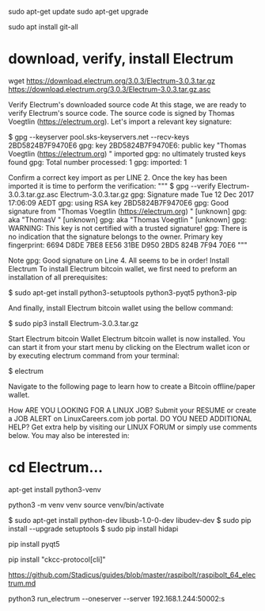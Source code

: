 sudo apt-get update
sudo apt-get upgrade

sudo apt install git-all

# download, verify, install Electrum
wget https://download.electrum.org/3.0.3/Electrum-3.0.3.tar.gz https://download.electrum.org/3.0.3/Electrum-3.0.3.tar.gz.asc

Verify Electrum's downloaded source code
At this stage, we are ready to verify Electrum's source code. The source code is signed by Thomas Voegtlin (https://electrum.org). Let's import a relevant key signature:

$ gpg --keyserver pool.sks-keyservers.net --recv-keys 2BD5824B7F9470E6
gpg: key 2BD5824B7F9470E6: public key "Thomas Voegtlin (https://electrum.org) " imported
gpg: no ultimately trusted keys found
gpg: Total number processed: 1
gpg:               imported: 1

Confirm a correct key import as per LINE 2. Once the key has been imported it is time to perform the verification:
"""
$ gpg --verify Electrum-3.0.3.tar.gz.asc Electrum-3.0.3.tar.gz
gpg: Signature made Tue 12 Dec 2017 17:06:09 AEDT
gpg:                using RSA key 2BD5824B7F9470E6
gpg: Good signature from "Thomas Voegtlin (https://electrum.org) " [unknown]
gpg:                 aka "ThomasV " [unknown]
gpg:                 aka "Thomas Voegtlin " [unknown]
gpg: WARNING: This key is not certified with a trusted signature!
gpg:          There is no indication that the signature belongs to the owner.
Primary key fingerprint: 6694 D8DE 7BE8 EE56 31BE  D950 2BD5 824B 7F94 70E6
"""

Note gpg: Good signature on Line 4. All seems to be in order!
Install Electrum
To install Electrum bitcoin wallet, we first need to preform an installation of all prerequisites:

$ sudo apt-get install python3-setuptools python3-pyqt5 python3-pip

And finally, install Electrum bitcoin wallet using the bellow command:

$ sudo pip3 install Electrum-3.0.3.tar.gz

Start Electrum bitcoin Wallet
Electrum bitcoin wallet is now installed. You can start it from your start menu by clicking on the Electrum wallet icon or by executing electrum command from your terminal:

$ electrum

Navigate to the following page to learn how to create a Bitcoin offline/paper wallet.

How
ARE YOU LOOKING FOR A LINUX JOB?
Submit your RESUME or create a JOB ALERT on LinuxCareers.com job portal.
DO YOU NEED ADDITIONAL HELP?
Get extra help by visiting our LINUX FORUM or simply use comments below.
You may also be interested in:

# cd Electrum...
apt-get install python3-venv

python3 -m venv venv
source venv/bin/activate


$ sudo apt-get install python-dev libusb-1.0-0-dev libudev-dev
$ sudo pip install --upgrade setuptools
$ sudo pip install hidapi

pip install pyqt5 

pip install "ckcc-protocol[cli]"

https://github.com/Stadicus/guides/blob/master/raspibolt/raspibolt_64_electrum.md

python3 run_electrum --oneserver --server 192.168.1.244:50002:s

